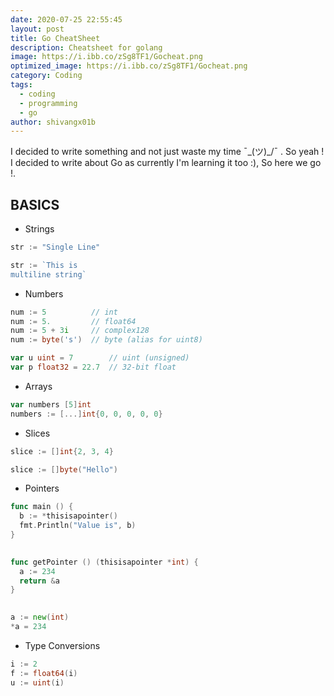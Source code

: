 ```yaml
---
date: 2020-07-25 22:55:45
layout: post
title: Go CheatSheet
description: Cheatsheet for golang 
image: https://i.ibb.co/zSg8TF1/Gocheat.png
optimized_image: https://i.ibb.co/zSg8TF1/Gocheat.png
category: Coding
tags:
  - coding
  - programming
  - go
author: shivangx01b
---
```


I decided to write something and not just waste my time  ¯\_(ツ)_/¯  . So yeah ! I decided to write about Go as currently I'm learning it too :), So here we go !.

## BASICS

- Strings

```go
str := "Single Line"

str := `This is 
multiline string`
```

- Numbers

```go
num := 5          // int
num := 5.         // float64
num := 5 + 3i     // complex128
num := byte('s')  // byte (alias for uint8)

var u uint = 7        // uint (unsigned)
var p float32 = 22.7  // 32-bit float
```

- Arrays

```go
var numbers [5]int
numbers := [...]int{0, 0, 0, 0, 0}
```

- Slices

```go
slice := []int{2, 3, 4}

slice := []byte("Hello")
```

- Pointers

```go
func main () {
  b := *thisisapointer()
  fmt.Println("Value is", b)
}
 

func getPointer () (thisisapointer *int) {
  a := 234
  return &a
}
 

a := new(int)
*a = 234

```

- Type Conversions

```go
i := 2
f := float64(i)
u := uint(i)
```



